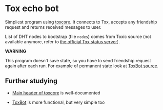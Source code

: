 Tox echo bot
============

Simpliest program using [toxcore](https://github.com/irungentoo/toxcore).
It connects to Tox, accepts any friendship request and returns received
messages to user.

List of DHT nodes to bootstrap (file `nodes`)
comes from Toxic source (not available anymore, refer to
[the official Tox status server](https://nodes.tox.chat)).

**WARNING**

This program doesn't save state, so you have to send friendship request
again after each run. For example of permanent state look at
[ToxBot source](https://github.com/JFreegman/ToxBot/blob/d0ae67f364979cb9bf57f799d2cdd3aff234146b/src/toxbot.c#L280).

Further studying
----------------

* [Main header of toxcore](https://github.com/irungentoo/toxcore/blob/master/toxcore/tox.h)
  is well-documented

* [ToxBot](https://github.com/JFreegman/ToxBot) is more functional, but very simple too
